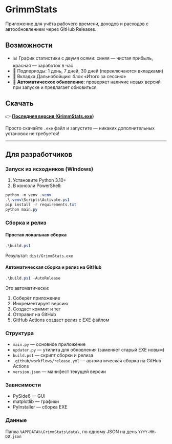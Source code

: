 # GrimmStats

Приложение для учёта рабочего времени, доходов и расходов с автообновлением через GitHub Releases.

## Возможности
- 📊 График статистики с двумя осями: синяя — чистая прибыль, красная — заработок в час
- 📅 Подпериоды: 1 день, 7 дней, 30 дней (переключаются вкладками)
- 🚚 Вкладка Дальнобойщик: блок «Итого за сессию»
- 🔄 **Автоматическое обновление**: проверяет наличие новых версий при запуске и предлагает обновиться

## Скачать
👉 **[Последняя версия (GrimmStats.exe)](https://github.com/vova-musin/grimm_stats/releases/latest)**

Просто скачайте `.exe` файл и запустите — никаких дополнительных установок не требуется!

---

## Для разработчиков

### Запуск из исходников (Windows)
1. Установите Python 3.10+
2. В консоли PowerShell:
```powershell
python -m venv .venv
.\.venv\Scripts\Activate.ps1
pip install -r requirements.txt
python main.py
```

### Сборка и релиз

#### Простая локальная сборка
```powershell
.\build.ps1
```
Результат: `dist/GrimmStats.exe`

#### Автоматическая сборка и релиз на GitHub
```powershell
.\build.ps1 -AutoRelease
```
Это автоматически:
1. Соберёт приложение
2. Инкрементирует версию
3. Создаст коммит и тег
4. Отправит на GitHub
5. GitHub Actions создаст релиз с EXE файлом

### Структура
- `main.py` — основное приложение
- `updater.py` — утилита для обновления (заменяет старый EXE новым)
- `build.ps1` — скрипт сборки и релиза
- `.github/workflows/release.yml` — автоматическая сборка на GitHub Actions
- `version.json` — манифест текущей версии

### Зависимости
- PySide6 — GUI
- matplotlib — графики
- PyInstaller — сборка EXE

### Данные
Папка `%APPDATA%\GrimmStats\data\`, по одному JSON на день `YYYY-MM-DD.json`
